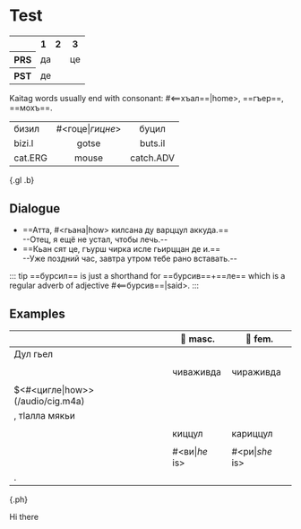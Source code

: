 # Test

<table class="c-t">
    <tr>
        <th></th>
        <th>1</th>
        <th>2</th>
        <th>3</th>
    </tr>
    <tr>
        <th>PRS</th>
        <td colspan="2"><Word>да<template #content> I/you/we</template></Word></td>
        <td><Word>це<template #content>he/she/it/they</template></Word></td>
    </tr>
        <tr>
        <th>PST</th>
        <td colspan="3">де</td>
    </tr>
</table>

Kaitag words usually end with consonant: #<==хъал==|home>, ==гъер==, ==мохъ==.

|         |                  |           |
| ------- | :--------------: | :-------: |
| бизил   | #<гоце\|_гицне_> |   буцил   |
| bizi.l  |      gotse       |  buts.il  |
| cat.ERG |      mouse       | catch.ADV |

{.gl .b}

## Dialogue

- ==Атта, #<гьана|how> килсана ду варццул аккуда.==  
  --Отец, я ещё не устал, чтобы лечь.--
- ==Кьан сят це, гъурш чирка исле гьирццан де и.==  
  --Уже поздний час, завтра утром тебе рано вставать.--

::: tip
==бурсил== is just a shorthand for ==бурсив==+==ле== which is a regular adverb of adjective #<==бурсив==|said>.
:::

## Examples

|                                  | 👦 masc.       | 👧 fem.         |
| -------------------------------- | -------------- | --------------- |
| Дул гьел                         |
|                                  |
|                                  | чиваживда      | чираживда       |
|                                  |
| $<#<цигле\|how>>(/audio/cig.m4a) |
| , тӏалла мякьи                   |
|                                  |
|                                  | киццул         | кариццул        |
|                                  |
|                                  | #<ви\|_he_ is> | #<ри\|_she_ is> |
| .                                |

{.ph}

Hi there
